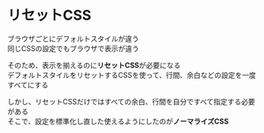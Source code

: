 # リセットCSS

ブラウザごとにデフォルトスタイルが違う  
同じCSSの設定でもブラウザで表示が違う

そのため、表示を揃えるのに**リセットCSS**が必要になる  
デフォルトスタイルをリセットするCSSを使って、行間、余白などの設定を一度すべてにする

しかし、リセットCSSだけではすべての余白、行間を自分ですべて指定する必要がある  
そこで、設定を標準化し直した使えるようにしたのが**ノーマライズCSS**
